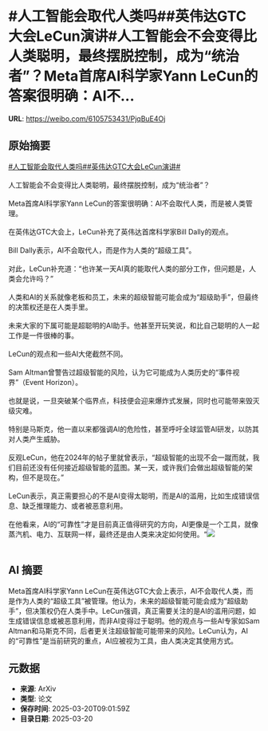 # #人工智能会取代人类吗##英伟达GTC大会LeCun演讲#人工智能会不会变得比人类聪明，最终摆脱控制，成为“统治者”？Meta首席AI科学家Yann LeCun的答案很明确：AI不...

**URL**: https://weibo.com/6105753431/PjqBuE4Oj

## 原始摘要

<a href="https://m.weibo.cn/search?containerid=231522type%3D1%26t%3D10%26q%3D%23%E4%BA%BA%E5%B7%A5%E6%99%BA%E8%83%BD%E4%BC%9A%E5%8F%96%E4%BB%A3%E4%BA%BA%E7%B1%BB%E5%90%97%23&amp;extparam=%23%E4%BA%BA%E5%B7%A5%E6%99%BA%E8%83%BD%E4%BC%9A%E5%8F%96%E4%BB%A3%E4%BA%BA%E7%B1%BB%E5%90%97%23" data-hide=""><span class="surl-text">#人工智能会取代人类吗#</span></a><a href="https://m.weibo.cn/search?containerid=231522type%3D1%26t%3D10%26q%3D%23%E8%8B%B1%E4%BC%9F%E8%BE%BEGTC%E5%A4%A7%E4%BC%9ALeCun%E6%BC%94%E8%AE%B2%23&amp;extparam=%23%E8%8B%B1%E4%BC%9F%E8%BE%BEGTC%E5%A4%A7%E4%BC%9ALeCun%E6%BC%94%E8%AE%B2%23" data-hide=""><span class="surl-text">#英伟达GTC大会LeCun演讲#</span></a><br><br>人工智能会不会变得比人类聪明，最终摆脱控制，成为“统治者”？<br><br>Meta首席AI科学家Yann LeCun的答案很明确：AI不会取代人类，而是被人类管理。<br>  <br>在英伟达GTC大会上，LeCun补充了英伟达首席科学家Bill Dally的观点。<br><br>Bill Dally表示，AI不会取代人，而是作为人类的“超级工具”。<br><br>对此，LeCun补充道：“也许某一天AI真的能取代人类的部分工作，但问题是，人类会允许吗？”<br><br>人类和AI的关系就像老板和员工，未来的超级智能可能会成为“超级助手”，但最终的决策权还是在人类手里。<br><br>未来大家的下属可能是超聪明的AI助手。他甚至开玩笑说，和比自己聪明的人一起工作是一件很棒的事。<br><br>LeCun的观点和一些AI大佬截然不同。<br><br>Sam Altman曾警告过超级智能的风险，认为它可能成为人类历史的“事件视界”（Event Horizon）。<br><br>也就是说，一旦突破某个临界点，科技便会迎来爆炸式发展，同时也可能带来毁灭级灾难。<br><br>特别是马斯克，他一直以来都强调AI的危险性，甚至呼吁全球监管AI研发，以防其对人类产生威胁。<br><br>反观LeCun，他在2024年的帖子里就曾表示，“超级智能的出现不会一蹴而就，我们目前还没有任何接近超级智能的蓝图。某一天，或许我们会做出超级智能的架构，但不是现在。”<br><br>LeCun表示，真正需要担心的不是AI变得太聪明，而是AI的滥用，比如生成错误信息、缺乏推理能力、或者被恶意利用。<br><br>在他看来，AI的“可靠性”才是目前真正值得研究的方向，AI更像是一个工具，就像蒸汽机、电力、互联网一样，最终还是由人类来决定如何使用。“<img style="" src="https://tvax1.sinaimg.cn/large/006Fd7o3gy1hzni2s446kj30m80go135.jpg" referrerpolicy="no-referrer"><br><br>

## AI 摘要

Meta首席AI科学家Yann LeCun在英伟达GTC大会上表示，AI不会取代人类，而是作为人类的“超级工具”被管理。他认为，未来的超级智能可能会成为“超级助手”，但决策权仍在人类手中。LeCun强调，真正需要关注的是AI的滥用问题，如生成错误信息或被恶意利用，而非AI变得过于聪明。他的观点与一些AI专家如Sam Altman和马斯克不同，后者更关注超级智能可能带来的风险。LeCun认为，AI的“可靠性”是当前研究的重点，AI应被视为工具，由人类决定其使用方式。

## 元数据

- **来源**: ArXiv
- **类型**: 论文
- **保存时间**: 2025-03-20T09:01:59Z
- **目录日期**: 2025-03-20
